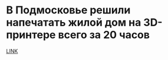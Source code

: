 # В Подмосковье решили напечатать жилой дом на 3D-принтере всего за 20 часов



[LINK](https://varlamov.ru/2054312.html)